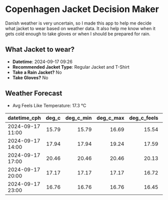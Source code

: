 
# Copenhagen Jacket Decision Maker

Danish weather is very uncertain, so I made this app to help me decide what jacket to wear based on weather data. 
It also help me know when it gets cold enough to take gloves or when I should be prepared for rain.

## What Jacket to wear?

- **Datetime**: 2024-09-17 09:26
- **Recommended Jacket Type**: Regular Jacket and T-Shirt
- **Take a Rain Jacket?** No
- **Take Gloves?** No

## Weather Forecast
- Avg Feels Like Temperature: 17.3 °C

| datetime_cph     |   deg_c |   deg_c_min |   deg_c_max |   deg_c_feels | weather   | wind   | rain   |
|:-----------------|--------:|------------:|------------:|--------------:|:----------|:-------|:-------|
| 2024-09-17 11:00 |   15.79 |       15.79 |       16.69 |         15.54 | Clouds    | Low    | None   |
| 2024-09-17 14:00 |   17.94 |       17.94 |       19.24 |         17.59 | Clouds    | Low    | None   |
| 2024-09-17 17:00 |   20.46 |       20.46 |       20.46 |         20.13 | Clouds    | Low    | None   |
| 2024-09-17 20:00 |   17.17 |       17.17 |       17.17 |         16.72 | Clouds    | Low    | None   |
| 2024-09-17 23:00 |   16.76 |       16.76 |       16.76 |         16.45 | Clouds    | Low    | None   |
        